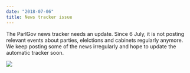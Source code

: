 ```yaml
---
date: "2018-07-06"
title: News tracker issue
---
```


The ParlGov news tracker needs an update. Since 6 July, it is not posting relevant events about parties, elelctions and cabinets regularly anymore. We keep posting some of the news irregularly and hope to update the automatic tracker soon.

![](/images/parliament-sweden.jpg)
